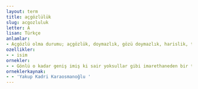 ```yaml
---
layout: term
title: açgözlülük
slug: acgozluluk
letter: A
lisan: Türkçe
anlamlar:
- Açgözlü olma durumu; açgözlük, doymazlık, gözü doymazlık, harislik, tamahkârlık, tamah
ozellikler:
- - isim
ornekler:
- - Gönlü o kadar geniş imiş ki sair yoksullar gibi imarethaneden bir tas çorba içmeyi dahi açgözlülük sayarmış.
orneklerkaynak:
- - 'Yakup Kadri Karaosmanoğlu '
---
```

